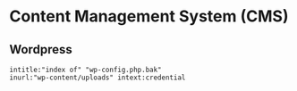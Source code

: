 # Content Management System (CMS) 

## Wordpress

```
intitle:"index of" "wp-config.php.bak"
inurl:"wp-content/uploads" intext:credential
```